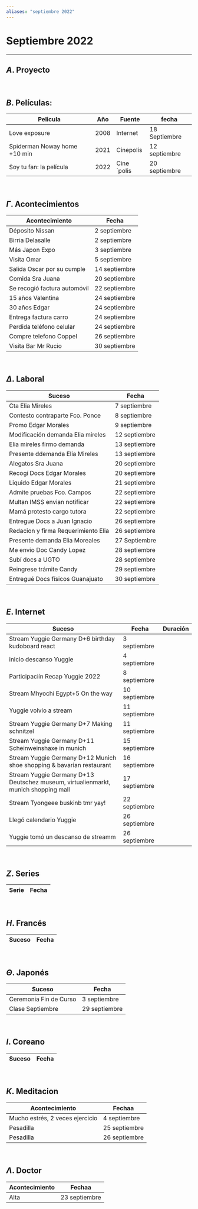 ```yaml
---
aliases: "septiembre 2022"
---
```


# Septiembre 2022
---

##  $A$. Proyecto


&emsp;

## $B$. Películas:
|Pelicula|Año|Fuente|fecha|
|---|---|---|---|
| Love exposure| 2008| Internet |18 Septiembre|
|Spiderman Noway home +10 min|2021|Cinepolis|12 septiembre|
|Soy tu fan: la película|2022|Cine´polis|20 septiembre|

&emsp;

## $\Gamma$. Acontecimientos
|Acontecimiento|Fecha|
|---|---|
|Déposito Nissan|2 septiembre|
|Birria Delasalle|2 septiembre|
|Más Japon Expo|3 septiembre|
|Visita Omar|5 septiembre|
|Salida Oscar por su cumple|14 septiembre|
|Comida Sra Juana|20 septiembre|
|Se recogió factura automóvil|22 septiembre|
|15 años Valentina|24 septiembre|
|30 años Edgar|24 septiembre|
|Entrega factura carro|24 septiembre|
|Perdida teléfono celular|24 septiembre|
|Compre telefono Coppel|26 septiembre|
|Visita Bar Mr Rucio|30 septiembre|

&emsp;

## $\Delta$. Laboral
|Suceso|Fecha|
|---|---|
|Cta Elia Mireles|7 septiembre|
|Contesto contraparte Fco. Ponce|8 septiembre|
|Promo Edgar Morales|9 septiembre|
|Modificación demanda Elia mireles|12 septiembre|
|Elia mireles firmo demanda|13 septiembre|
|Presente ddemanda Elia Mireles|13 septiembre|
|Alegatos Sra Juana |20 septiembre|
|Recogí Docs Edgar Morales|20 septiembre|
|Liquido Edgar Morales|21 septiembre|
|Admite pruebas Fco. Campos|22 septiembre|
|Multan IMSS envian notificar|22 septiembre|
|Mamá protesto cargo tutora|22 septiembre|
|Entregue Docs a Juan Ignacio|26 septiembre|
|Redacion y firma Requerimiento Elia|26 septiembre|
|Presente demanda Elia Moreales|27 Septiembre|
|Me envio Doc Candy Lopez|28 septiembre|
|Subí docs a UGTO|28 septiembre|
|Reingrese trámite Candy|29 septiembre|
|Entregué Docs físicos Guanajuato|30 septiembre|

&emsp;

## $E$. Internet
|Suceso|Fecha|Duración|
|---|---|---|
|Stream Yuggie Germany D+6 birthday kudoboard react|3 septiembre|
|inicio descanso Yuggie|4 septiembre|
|Participaciín Recap Yuggie 2022|8 septiembre|
|Stream Mhyochi Egypt+5 On the way|10 septiembre|
|Yuggie volvio a stream|11 septiembre|
|Stream Yuggie Germany D+7 Making schnitzel|11 septiembre|
|Stream Yuggie Germany D+11 Scheinweinshaxe in munich|15 septiembre|
|Stream Yuggie Germany D+12 Munich shoe shopping & bavarian restaurant|16 septiembre|
|Stream Yuggie Germany D+13 Deutschez museum, virtualienmarkt, munich shopping mall|17 septiembre|
|Stream Tyongeee buskinb tmr yay!|22 septiembre|
|Llegó calendario Yuggie|26 septiembre|
|Yuggie tomó un descanso de streamm|26 septiembre|


&emsp;

## $Z$. Series
|Serie|Fecha|
|---|---|

&emsp;

## $H$. Francés
|Suceso|Fecha|
|---|---|

&emsp;

## $\Theta$. Japonés
|Suceso|Fecha|
|---|---|
|Ceremonia Fin de Curso |3 septiembre|
|Clase Septiembre|29 septiembre|

&emsp;

## $I$. Coreano
|Suceso|Fecha|
|---|---|

&emsp;

## $K$. Meditacion
|Acontecimiento|Fechaa|
|---|---|
|Mucho estrés, 2 veces ejercicio|4 septiembre|
|Pesadilla|25 septiembre|
|Pesadilla|26 septiembre|

&emsp;

## $\Lambda$. Doctor
|Acontecimiento|Fechaa|
|---|---|
|Alta|23 septiembre|